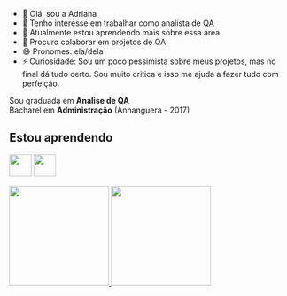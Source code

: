 - 👋 Olá, sou a Adriana
- 👀 Tenho interesse em trabalhar como analista de QA
- 🌱 Atualmente estou aprendendo mais sobre essa área
- 💞️ Procuro colaborar em projetos de QA
- 😄 Pronomes: ela/dela
- ⚡ Curiosidade: Sou um poco pessimista sobre meus projetos, mas no final dá tudo certo. Sou muito critica e isso me ajuda a fazer tudo com perfeição.

Sou graduada em **Analise de QA**<br>
Bacharel em **Administração** (Anhanguera - 2017)<br>


## Estou aprendendo

<img loading="lazy" src="https://cdn.jsdelivr.net/gh/devicons/devicon/icons/java/java-original.svg" width="40" height="40"/> <img loading="lazy" src="https://cdn.jsdelivr.net/gh/devicons/devicon/icons/linux/linux-original.svg" width="40" height="40"/>
 


<div>
<a href="https://github.com/ADRIANARIBEIROLF">
<img loading="lazy" height="180em" src="https://github-readme-stats.vercel.app/api/top-langs/?username=ADRIANARIBEIROLF&layout=compact&langs_count=7&theme=dracula"/>
<img loading="lazy" height="180em" src="https://github-readme-stats.vercel.app/api?username=ADRIANARIBEIROLF&show_icons=true&theme=dracula&include_all_commits=true&count_private=true"/>
</div>

<!---
ADRIANARIBEIROLF/ADRIANARIBEIROLF is a ✨ special ✨ repository because its `README.md` (this file) appears on your GitHub profile.
You can click the Preview link to take a look at your changes.
--->
